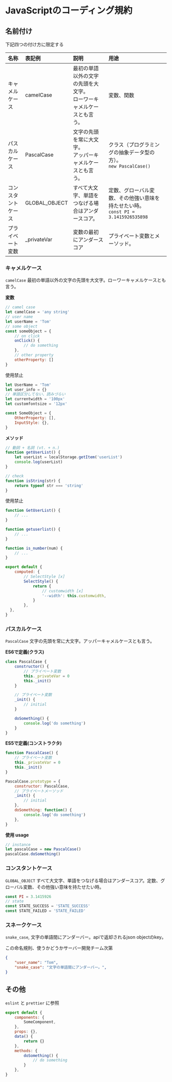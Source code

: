 # JavaScriptのコーディング規約

## 名前付け

下記四つの付け方に限定する

|名称|表記例|説明|用途|
|:--|:--|:--|:--|
|キャメルケース|camelCase|最初の単語以外の文字の先頭を大文字。<br>ローワーキャメルケースとも言う。|変数、関数|
|パスカルケース|PascalCase|文字の先頭を常に大文字。<br>アッパーキャメルケースとも言う。|クラス（プログラミングの抽象データ型の方）。<br>`new PascalCase()`|
|コンスタントケース|GLOBAL_OBJECT|すべて大文字、単語をつなげる場合はアンダースコア。|定数、グローバル変数、その他強い意味を持たせたい時。<br>`const PI = 3.1415926535898`|
|プライベート変数|_privateVar|変数の最初にアンダースコア|プライベート変数とメーソッド。|

### キャメルケース

`camelCase` 最初の単語以外の文字の先頭を大文字。ローワーキャメルケースとも言う。

**変数**

```javascript
// camel case
let camelCase = 'any string'
// user name
let userName = 'Tom'
// some object
const someObject = {
    // on click
    onClick() {
        // do something
    },
    // other property
    otherProperty: []
}
```

使用禁止

```javascript
let UserName = 'Tom'
let user_info = {}
// 単語区分してない、読みづらい
let currentwidth = '100px'
let customfontsize = '12px'

const SomeObject = {
    OtherProperty: [],
    InputStyle: {},
}
```

**メソッド**

```javascript
// 動詞 + 名詞 (vt. + n.)
function getUserList() {
    let userList = localStorage.getItem('userList')
    console.log(userList)
}

// check
function isString(str) {
    return typeof str === 'string'
}
```

使用禁止

```javascript
function GetUserList() {
    // ...
}

function getuserlist() {
    // ...
}

function is_number(num) {
    // ...
}

export default {
    computed: {
        // SelectStyle [x]
        SelectStyle() {
            return {
                // customwidth [x]
                '--width': this.customwidth,
            }
        },
  },
}
```

### パスカルケース

`PascalCase` 文字の先頭を常に大文字。アッパーキャメルケースとも言う。

**ES6で定義(クラス)**

```javascript
class PascalCase {
    constructor() {
        // プライベート変数
        this._privateVar = 0
        this._init()
    }

    // プライベート変数
    _init() {
        // initial
    }

    doSomething() {
        console.log('do something')
    }
}
```

**ES5で定義(コンストラクタ)**

```javascript
function PascalCase() {
    // プライベート変数
    this._privateVar = 0
    this._init()
}

PascalCase.prototype = {
    constructor: PascalCase,
    // プライベートメーソッド
    _init() {
        // initial
    },
    doSomething: function() {
        console.log('do something')
    },
}
```

**使用 usage**

```javascript
// instance
let pascalCase = new PascalCase()
pascalCase.doSomething()
```

### コンスタントケース

`GLOBAL_OBJECT` すべて大文字、単語をつなげる場合はアンダースコア。定数、グローバル変数、その他強い意味を持たせたい時。

```javascript
const PI = 3.1415926
// state
const STATE_SUCCESS = 'STATE_SUCCESS'
const STATE_FAILED = 'STATE_FAILED'
```

### スネークケース

`snake_case`, 文字の単語間にアンダーバー。apiで返却されるjson objectのkey。

この命名規則、使うかどうかサーバー開発チーム次第

```json
{
    "user_name": "Tom",
    "snake_case": "文字の単語間にアンダーバー。",
}
```

## その他

`eslint` と `prettier` に参照

```javascript
export default {
    components: {
        SomeComponent,
    },
    props: {},
    data() {
        return {}
    },
    methods: {
        doSomething() {
            // do something
        }
    },
}
```